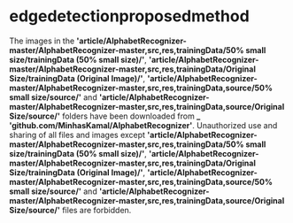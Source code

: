 # edgedetectionproposedmethod

The images in the **'article/AlphabetRecognizer-master/AlphabetRecognizer-master,src,res,trainingData/50% small size/trainingData (50% small size)/'**, **'article/AlphabetRecognizer-master/AlphabetRecognizer-master,src,res,trainingData/Original Size/trainingData (Original Image)/'**, **'article/AlphabetRecognizer-master/AlphabetRecognizer-master,src,res,trainingData,source/50% small size/source/'** and **'article/AlphabetRecognizer-master/AlphabetRecognizer-master,src,res,trainingData,source/Original Size/source/'** folders have been downloaded from **_ 'github.com/MinhasKamal/AlphabetRecognizer'**. Unauthorized use and sharing of all files and images except **'article/AlphabetRecognizer-master/AlphabetRecognizer-master,src,res,trainingData/50% small size/trainingData (50% small size)/'**, **'article/AlphabetRecognizer-master/AlphabetRecognizer-master,src,res,trainingData/Original Size/trainingData (Original Image)/'**, **'article/AlphabetRecognizer-master/AlphabetRecognizer-master,src,res,trainingData,source/50% small size/source/'** and **'article/AlphabetRecognizer-master/AlphabetRecognizer-master,src,res,trainingData,source/Original Size/source/'** files are forbidden.
